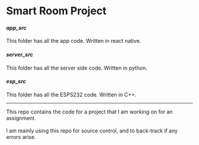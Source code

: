 # Smart Room Project 
####  *app_src*
This folder has all the app code. Written in react native.

#### *server_src*
This folder has all the server side code. Written in python.

#### *esp_src*
This folder has all the ESPS232 code. Written in C++.

___

This repo contains the code for a project that I am working on for an assignment. <br><br> I am mainly using this repo for source control, and to back-track if any errors arise.